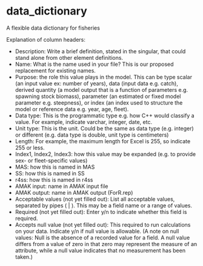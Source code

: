 # data_dictionary
A flexible data dictionary for fisheries


Explanation of column headers:
- Description​: Write a brief definition, stated in the singular, that could stand alone from other element definitions.
- Name​: What is the name used in your file? This is our proposed replacement for existing names.
- Purpose: the role this value plays in the model. This can be type scalar (an input value ex: number of years), data (input data e.g. catch), derived quantity (a model output that is a function of parameters e.g. spawning stock biomass), parameter (an estimated or fixed model parameter e.g. steepness), or index (an index used to structure the model or reference data e.g. year, age, fleet).
- Data type​: This is the programmatic type e.g. how C++ would classify a value. For example, indicate varchar, integer, date, etc.
- Unit type: This is the unit. Could be the same as data type (e.g. integer) or different (e.g. data type is double, unit type is centimeters)
- Length​: For example, the maximum length for Excel is 255, so indicate 255 or less.
- Index1, Index2, Index3: how this value may be expanded (e.g. to provide sex- or fleet-specific values)
- MAS: how this is named in MAS
- SS: how this is named in SS
- r4ss: how this is named in r4ss
- AMAK input: name in AMAK input file
- AMAK output: name in AMAK output (ForR.rep)
- Acceptable values (not yet filled out): List all acceptable values, separated by pipes ( | ). This may be a field name or a range of values.
- Required (not yet filled out): Enter y/n to indicate whether this field is required.
- Accepts null value (not yet filled out): This required to run calculations on your data. Indicate y/n if null value is allowable.
(A note on null values: Null is the absence of a recorded value for a field. A null value differs from a value of zero in that zero may represent the measure of an attribute, while a null value indicates that no measurement has been taken.)
